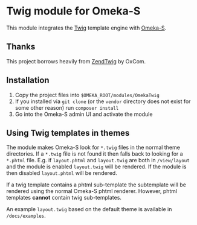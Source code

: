 # Twig module for Omeka-S

This module integrates the [Twig](https://github.com/twigphp/Twig) template engine with [Omeka-S](https://github.com/omeka-s/omeka-s).

## Thanks
This project borrows heavily from [ZendTwig](https://github.com/OxCom/zf3-twig) by OxCom.

## Installation

1. Copy the project files into `$OMEKA_ROOT/modules/OmekaTwig`
2. If you installed via `git clone` (or the `vendor` directory does not exist for some other reason) run `composer install`
3. Go into the Omeka-S admin UI and activate the module

## Using Twig templates in themes

The module makes Omeka-S look for `*.twig` files in the normal theme directories. If a `*.twig` file is not found it then falls back to looking for a `*.phtml` file. E.g. if `layout.phtml` and `layout.twig` are both in `/view/layout` and the module is enabled `layout.twig` will be rendered. If the module is then disabled `layout.phtml` will be rendered.

If a twig template contains a phtml sub-template the subtemplate will be rendered using the normal Omeka-S phtml renderer. However, phtml templates **cannot** contain twig sub-templates.

An example `layout.twig` based on the default theme is available in `/docs/examples`.

